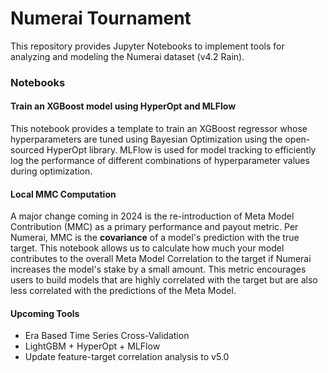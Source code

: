 # Numerai Tournament

This repository provides Jupyter Notebooks to implement tools for analyzing and modeling the Numerai dataset (v4.2 Rain).

### Notebooks

#### Train an XGBoost model using HyperOpt and MLFlow
This notebook provides a template to train an XGBoost regressor whose hyperparameters are tuned using Bayesian Optimization using the open-sourced HyperOpt library. MLFlow is used for model tracking to efficiently log the performance of different combinations of hyperparameter values during optimization. 

#### Local MMC Computation
A major change coming in 2024 is the re-introduction of Meta Model Contribution (MMC) as a primary performance and payout metric. Per Numerai, MMC is the **covariance** of a model's prediction with the true target. This notebook allows us to calculate how much your model contributes to the overall Meta Model Correlation to the target if Numerai increases the model's stake by a small amount. This metric encourages users to build models that are highly correlated with the target but are also less correlated with the predictions of the Meta Model.

#### Upcoming Tools
- Era Based Time Series Cross-Validation
- LightGBM + HyperOpt + MLFlow
- Update feature-target correlation analysis to v5.0
